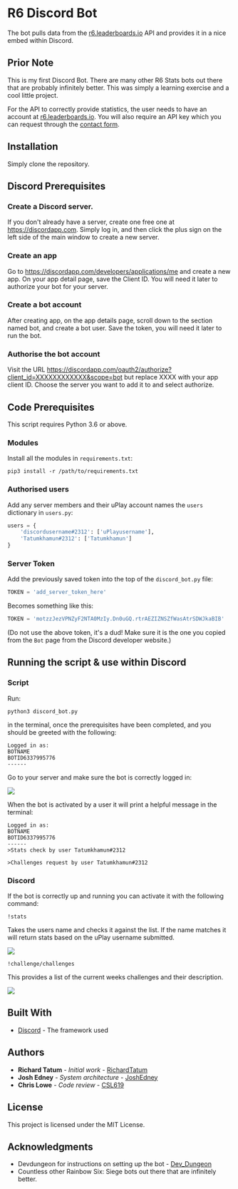 # R6 Discord Bot

The bot pulls data from the [r6.leaderboards.io](https://r6.leaderboards.io) API and provides it in a nice embed within Discord.

## Prior Note
This is my first Discord Bot. There are many other R6 Stats bots out there that are probably infinitely better. This was simply a learning exercise and a cool little project.

For the API to correctly provide statistics, the user needs to have an account at [r6.leaderboards.io](https://r6.leaderboards.io). You will also require an API key which you can request through the [contact form](https://r6.leaderboards.io/contact).


## Installation

Simply clone the repository.


## Discord Prerequisites

### Create a Discord server.

If you don't already have a server, create one free one at https://discordapp.com. Simply log in, and then click the plus sign on the left side of the main window to create a new server.

### Create an app

Go to https://discordapp.com/developers/applications/me and create a new app. On your app detail page, save the Client ID. You will need it later to authorize your bot for your server.

### Create a bot account

After creating app, on the app details page, scroll down to the section named bot, and create a bot user. Save the token, you will need it later to run the bot.

### Authorise the bot account

Visit the URL https://discordapp.com/oauth2/authorize?client_id=XXXXXXXXXXXX&scope=bot but replace XXXX with your app client ID. Choose the server you want to add it to and select authorize.


## Code Prerequisites

This script requires Python 3.6 or above.

### Modules

Install all the modules in `requirements.txt`:

```
pip3 install -r /path/to/requirements.txt
```

### Authorised users

Add any server members and their uPlay account names the `users` dictionary in `users.py`:

```python
users = {
    'discordusername#2312': ['uPlayusername'],
    'Tatumkhamun#2312': ['Tatumkhamun']
}
```

### Server Token
Add the previously saved token into the top of the `discord_bot.py` file:

```python
TOKEN = 'add_server_token_here'
```
Becomes something like this:

```python
TOKEN = 'motzzJezVPNZyF2NTA0MzIy.Dn0uGQ.rtrAEZIZNSZfWasAtrSDWJkaBIB'
```
(Do not use the above token, it's a dud! Make sure it is the one you copied from the `Bot` page from the Discord developer website.)


## Running the script & use within Discord

### Script

Run:

```
python3 discord_bot.py
```
in the terminal, once the prerequisites have been completed, and you should be greeted with the following:

```
Logged in as:
BOTNAME
BOTID6337995776
------
```

Go to your server and make sure the bot is correctly logged in:

![](https://imgur.com/SJZuRQ0.png)

When the bot is activated by a user it will print a helpful message in the terminal:

```
Logged in as:
BOTNAME
BOTID6337995776
------
>Stats check by user Tatumkhamun#2312

>Challenges request by user Tatumkhamun#2312
```

### Discord

If the bot is correctly up and running you can activate it with the following command:

```
!stats
```
Takes the users name and checks it against the list. If the name matches it will return stats based on the uPlay username submitted.

![](https://i.imgur.com/aGqwFIs.png)

```
!challenge/challenges
```
This provides a list of the current weeks challenges and their description.

![](https://i.imgur.com/2Lqcbls.png)


## Built With
* [Discord](https://discordpy.readthedocs.io/en/latest/index.html) - The framework used


## Authors

* **Richard Tatum** - *Initial work* - [RichardTatum](https://github.com/richardtatum)
* **Josh Edney** - *System architecture* - [JoshEdney](https://github.com/joshedney)
* **Chris Lowe** - *Code review* - [CSL619](https://github.com/csl619)

## License

This project is licensed under the MIT License.


## Acknowledgments

* Devdungeon for instructions on setting up the bot - [Dev_Dungeon](https://www.devdungeon.com)
* Countless other Rainbow Six: Siege bots out there that are infinitely better.
